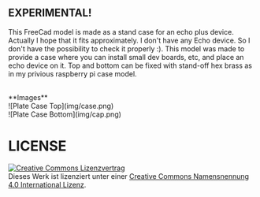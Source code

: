 ## EXPERIMENTAL!
This FreeCad model is made as a stand case for an echo plus device. 
Actually I hope that it fits approximately. I don't have any Echo device. So I don't have the possibility to check it properly :).
This model was made to provide a case where you can install small dev boards, etc, and place an echo device on it.
Top and bottom can be fixed with stand-off hex brass as in my privious raspberry pi case model.

<br>
**Images**
<br>
![Plate Case Top](img/case.png)
<br>
![Plate Case Bottom](img/cap.png)

# LICENSE

<dl>
<a rel="license" href="http://creativecommons.org/licenses/by/4.0/"><img alt="Creative Commons Lizenzvertrag" style="border-width:0" src="https://i.creativecommons.org/l/by/4.0/88x31.png" /></a><br />Dieses Werk ist lizenziert unter einer <a rel="license" href="http://creativecommons.org/licenses/by/4.0/">Creative Commons Namensnennung 4.0 International Lizenz</a>.
</dl>
